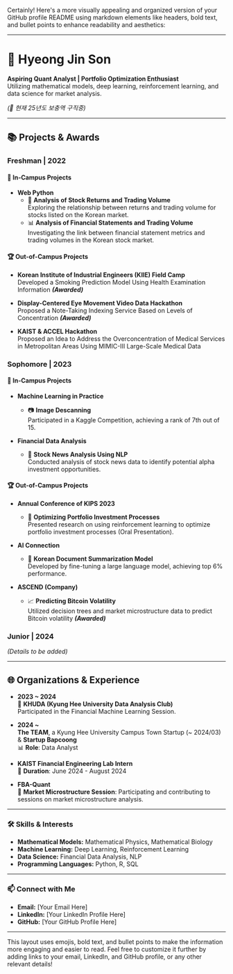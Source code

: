 Certainly! Here's a more visually appealing and organized version of your GitHub profile README using markdown elements like headers, bold text, and bullet points to enhance readability and aesthetics:

---

# 🌟 Hyeong Jin Son

**Aspiring Quant Analyst | Portfolio Optimization Enthusiast**  
Utilizing mathematical models, deep learning, reinforcement learning, and data science for market analysis.

*(📌 현재 25년도 보충역 구직중)*

---

## 📚 Projects & Awards

### Freshman | 2022

#### 📌 In-Campus Projects
- **Web Python**
  - 🧐 **Analysis of Stock Returns and Trading Volume**  
    Exploring the relationship between returns and trading volume for stocks listed on the Korean market.
  - 📊 **Analysis of Financial Statements and Trading Volume**  
    Investigating the link between financial statement metrics and trading volumes in the Korean stock market.

#### 🏆 Out-of-Campus Projects
- **Korean Institute of Industrial Engineers (KIIE) Field Camp**  
  Developed a Smoking Prediction Model Using Health Examination Information ***(Awarded)***

- **Display-Centered Eye Movement Video Data Hackathon**  
  Proposed a Note-Taking Indexing Service Based on Levels of Concentration ***(Awarded)***

- **KAIST & ACCEL Hackathon**  
  Proposed an Idea to Address the Overconcentration of Medical Services in Metropolitan Areas Using MIMIC-III Large-Scale Medical Data

### Sophomore | 2023

#### 📌 In-Campus Projects
- **Machine Learning in Practice**  
  - 📷 **Image Descanning**  
    Participated in a Kaggle Competition, achieving a rank of 7th out of 15.

- **Financial Data Analysis**  
  - 📰 **Stock News Analysis Using NLP**  
    Conducted analysis of stock news data to identify potential alpha investment opportunities.

#### 🏆 Out-of-Campus Projects
- **Annual Conference of KIPS 2023**  
  - 🧠 **Optimizing Portfolio Investment Processes**  
    Presented research on using reinforcement learning to optimize portfolio investment processes (Oral Presentation).

- **AI Connection**  
  - 📝 **Korean Document Summarization Model**  
    Developed by fine-tuning a large language model, achieving top 6% performance.

- **ASCEND (Company)**  
  - 📈 **Predicting Bitcoin Volatility**  
    Utilized decision trees and market microstructure data to predict Bitcoin volatility ***(Awarded)***

### Junior | 2024

*(Details to be added)*

---

## 🌐 Organizations & Experience

- **2023 ~ 2024**  
  🧮 **KHUDA (Kyung Hee University Data Analysis Club)**  
  Participated in the Financial Machine Learning Session.

- **2024 ~**  
  **The TEAM**, a Kyung Hee University Campus Town Startup (~ 2024/03) & **Startup Bapcoong**  
  📊 **Role**: Data Analyst

- **KAIST Financial Engineering Lab Intern**  
  🏢 **Duration**: June 2024 - August 2024

- **FBA-Quant**  
  🏦 **Market Microstructure Session**: Participating and contributing to sessions on market microstructure analysis.

---

### 🛠️ Skills & Interests

- **Mathematical Models:** Mathematical Physics, Mathematical Biology  
- **Machine Learning:** Deep Learning, Reinforcement Learning  
- **Data Science:** Financial Data Analysis, NLP  
- **Programming Languages:** Python, R, SQL  

---

### 📫 Connect with Me

- **Email:** [Your Email Here]  
- **LinkedIn:** [Your LinkedIn Profile Here]  
- **GitHub:** [Your GitHub Profile Here]

---

This layout uses emojis, bold text, and bullet points to make the information more engaging and easier to read. Feel free to customize it further by adding links to your email, LinkedIn, and GitHub profile, or any other relevant details!
